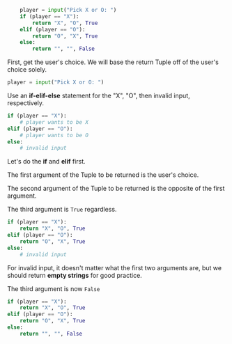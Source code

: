 <!--title={assignPlayer() revealed}-->

<!--badges={Python:30,Software Engineering:9,Creative Thinker:6}-->

<!--concepts={UserInput.mdx, IfStatements.mdx, BooleanOperators.mdx}-->

```python
    player = input("Pick X or O: ")
    if (player == "X"):
        return "X", "O", True
    elif (player == "O"):
        return "O", "X", True
    else:
        return "", "", False
```

First, get the user's choice. We will base the return Tuple off of the user's choice solely.

```python
player = input("Pick X or O: ")
```

Use an **if-elif-else** statement for the "X", "O", then invalid input, respectively.

```python
if (player == "X"):
    # player wants to be X
elif (player == "O"):
    # player wants to be O
else:
    # invalid input
```

Let's do the **if** and **elif** first.

The first argument of the Tuple to be returned is the user's choice.

The second argument of the Tuple to be returned is the opposite of the first argument.

The third argument is `True` regardless.

```python
if (player == "X"):
    return "X", "O", True
elif (player == "O"):
    return "O", "X", True
else:
    # invalid input
```

For invalid input, it doesn't matter what the first two arguments are, but we should return **empty strings** for good practice.

The third argument is now `False`

```python
if (player == "X"):
    return "X", "O", True
elif (player == "O"):
    return "O", "X", True
else:
    return "", "", False
```

